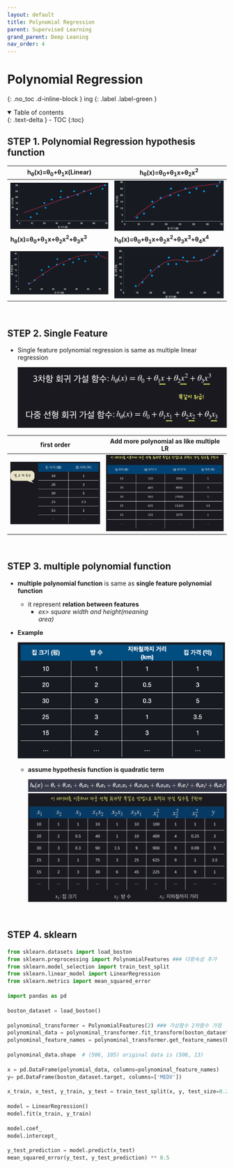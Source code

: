 ```yaml
---
layout: default
title: Polynomial Regression
parent: Supervised Learning
grand_parent: Deep Leaning
nav_order: 4
---
```


# Polynomial Regression
{: .no_toc .d-inline-block }
ing
{: .label .label-green }
<details open markdown="block">
  <summary>
    Table of contents
  </summary>
  {: .text-delta }
- TOC
{:toc}
</details>

<!------------------------------------ STEP ------------------------------------>
## STEP 1. Polynomial Regression hypothesis function

| h<sub>θ</sub>(x)=θ<sub>0</sub>+θ<sub>1</sub>x(Linear)        | h<sub>θ</sub>(x)=θ<sub>0</sub>+θ<sub>1</sub>x+θ<sub>2</sub>x<sup>2</sup> |
| ------------------------------------------------------------ | ------------------------------------------------------------ |
| <img src="./../../../images/menu6-sub2-sub4-polynomial-regression/image-20230416232310726.png" alt="image-20230416232310726" style="zoom:50%;" /> | <img src="./../../../images/menu6-sub2-sub4-polynomial-regression/image-20230416232323677.png" alt="image-20230416232323677" style="zoom:50%;" /> |
| **h<sub>θ</sub>(x)=θ<sub>0</sub>+θ<sub>1</sub>x+θ<sub>2</sub>x<sup>2</sup>+θ<sub>3</sub>x<sup>3</sup>** | **h<sub>θ</sub>(x)=θ<sub>0</sub>+θ<sub>1</sub>x+θ<sub>2</sub>x<sup>2</sup>+θ<sub>3</sub>x<sup>3</sup>+θ<sub>4</sub>x<sup>4</sup>** |
| <img src="./../../../images/menu6-sub2-sub4-polynomial-regression/image-20230416232339839.png" alt="image-20230416232339839" style="zoom:50%;" /> | <img src="./../../../images/menu6-sub2-sub4-polynomial-regression/image-20230416232351564.png" alt="image-20230416232351564" style="zoom:50%;" /> |

<br>

<!------------------------------------ STEP ------------------------------------>
## STEP 2. Single Feature

* Single feature polynomial regression is same as multiple linear regression
	
	<img src="./../../../images/menu6-sub2-sub4-polynomial-regression/image-20230416232510005.png" alt="image-20230416232510005" style="zoom: 50%;" />

|first order|Add more polynomial as like multiple LR|
|---|---|
|<img src="./../../../images/menu6-sub2-sub4-polynomial-regression/image-20230416232550496.png" alt="image-20230416232550496" style="zoom:50%;" />| <img src="./../../../images/menu6-sub2-sub4-polynomial-regression/image-20230416232612657.png" alt="image-20230416232612657" style="zoom:50%;" /> |

<br>

<!------------------------------------ STEP ------------------------------------>
## STEP 3. multiple polynomial function

* **multiple polynomial function** is same as **single feature polynomial function**
	* it represent **relation between features**
		* *ex> square width and height(meaning   
		area)*
	
* **Example**

	<img src="./../../../images/menu6-sub2-sub4-polynomial-regression/image-20230416232930854.png" alt="image-20230416232930854" style="zoom:80%;" />
	
	* **assume hypothesis function is quadratic term**
	
	  <img src="./../../../images/menu6-sub2-sub4-polynomial-regression/image-20230416232827069.png" alt="image-20230416232827069" style="zoom: 80%;" />
	  <img src="./../../../images/menu6-sub2-sub4-polynomial-regression/image-20230416232904678.png" alt="image-20230416232904678" style="zoom: 67%;" />

<br>

<!------------------------------------ STEP ------------------------------------>
## STEP 4. sklearn

```python
from sklearn.datasets import load_boston
from sklearn.preprocessing import PolynomialFeatures ### 다항속성 추가
from sklearn.model_selection import train_test_split
from sklearn.linear_model import LinearRegression
from sklearn.metrics import mean_squared_error

import pandas as pd

boston_dataset = load_boston()

polynominal_transformer = PolynomialFeatures(2) ### 가상함수 2차함수 가정
polynominal_data = polynominal_transformer.fit_transform(boston_dataset.data)
polynominal_feature_names = polynominal_transformer.get_feature_names(boston_dataset.feature_names)

polynominal_data.shape	# (506, 105) original data is (506, 13) 

x = pd.DataFrame(polynomial_data, columns=polynominal_feature_names)
y= pd.DataFrame(boston_dataset.target, columns=['MEDV'])

x_train, x_test, y_train, y_test = train_test_split(x, y, test_size=0.2, randome_state=5)

model = LinearRegression()
model.fit(x_train, y_train)

model.coef_
model.intercept_

y_test_prediction = model.predict(x_test)
mean_squared_error(y_test, y_test_prediction) ** 0.5
```